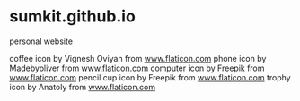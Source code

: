 # sumkit.github.io
personal website

coffee icon by Vignesh Oviyan from www.flaticon.com
phone icon by Madebyoliver from www.flaticon.com
computer icon by Freepik from www.flaticon.com
pencil cup icon by Freepik from www.flaticon.com
trophy icon by Anatoly from www.flaticon.com
